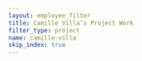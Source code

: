 ```yaml
---
layout: employee_filter
title: Camille Villa’s Project Work
filter_type: project
name: camille-villa
skip_index: true
---
```

